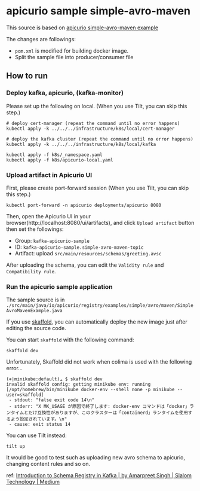 # apicurio sample simple-avro-maven

This source is based on [apicurio simple-avro-maven example](https://github.com/Apicurio/apicurio-registry-examples/tree/main/simple-avro-maven)

The changes are followings:
- `pom.xml` is modified for building docker image.
- Split the sample file into producer/consumer file

## How to run

### Deploy kafka, apicurio, (kafka-monitor)

Please set up the following on local. (When you use Tilt, you can skip this step.)

```shell
# deploy cert-manager (repeat the command until no error happens)
kubectl apply -k ../../../infrastructure/k8s/local/cert-manager

# deploy the kafka cluster (repeat the command until no error happens)
kubectl apply -k ../../../infrastructure/k8s/local/kafka

kubectl apply -f k8s/_namespace.yaml
kubectl apply -f k8s/apicurio-local.yaml
```


### Upload artifact in Apicurio UI

First, please create port-forward session (When you use Tilt, you can skip this step.)
```shell
kubectl port-forward -n apicurio deployments/apicurio 8080
```

Then, open the Apicurio UI in your browser(http://localhost:8080/ui/artifacts), and click `Upload artifact` button then set the followings:
 
- Group: `kafka-apicurio-sample`
- ID: `kafka-apicurio-sample.simple-avro-maven-topic`
- Artifact: upload `src/main/resources/schemas/greeting.avsc`

After uploading the schema, you can edit the `Validity rule` and `Compatibility rule`.

### Run the apicurio sample application

The sample source is in
`./src/main/java/io/apicurio/registry/examples/simple/avro/maven/SimpleAvroMavenExample.java`

If you use [skaffold](https://skaffold.dev/), you can automatically deploy the new image just after editing the source code.

You can start `skaffold` with the following command:
```shell
skaffold dev
``` 

Unfortunately, Skaffold did not work when colima is used with the following error...
```shell
(⎈|minikube:default)☁ $ skaffold dev
invalid skaffold config: getting minikube env: running [/opt/homebrew/bin/minikube docker-env --shell none -p minikube --user=skaffold]
 - stdout: "false exit code 14\n"
 - stderr: "X MK_USAGE が原因で終了します: docker-env コマンドは「docker」ランタイムとだけ互換性がありますが、このクラスターは「containerd」ランタイムを使用するよう設定されています。\n"
 - cause: exit status 14
```

You can use Tilt instead:
```shell
tilt up
```


It would be good to test such as uploading new avro schema to apicurio, changing content rules and so on. 

ref: [Introduction to Schema Registry in Kafka | by Amarpreet Singh | Slalom Technology | Medium](https://medium.com/slalom-technology/introduction-to-schema-registry-in-kafka-915ccf06b902)
